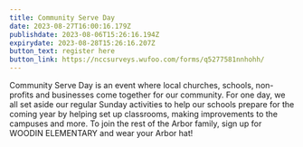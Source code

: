 ```yaml
---
title: Community Serve Day
date: 2023-08-27T16:00:16.179Z
publishdate: 2023-08-06T15:26:16.194Z
expirydate: 2023-08-28T15:26:16.207Z
button_text: register here
button_link: https://nccsurveys.wufoo.com/forms/q5277581nnhohh/
---
```

Community Serve Day is an event where local churches, schools, non-profits and businesses come together for our community. For one day, we all set aside our regular Sunday activities to help our schools prepare for the coming year by helping set up classrooms, making improvements to the campuses and more. To join the rest of the Arbor family, sign up for WOODIN ELEMENTARY and wear your Arbor hat!